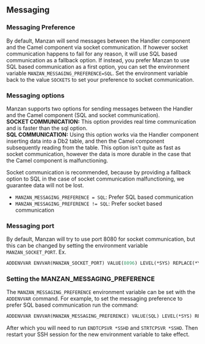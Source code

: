 ## Messaging

### Messaging Preference

By default, Manzan will send messages between the Handler component and the Camel component via socket communication. If however socket communication happens to fail for any reason, it will use SQL based communication as a fallback option. If instead, you prefer Manzan to use SQL based communication as a first option, you can set the environment variable `MANZAN_MESSAGING_PREFERENCE=SQL`. Set the environment variable back to the value `SOCKETS` to set your preference to socket communication.

### Messaging options
Manzan supports two options for sending messages between the Handler and the Camel component (SQL and socket communication).\
**SOCKET COMMUNICATION:** This option provides real time communication and is faster than the sql option.\
**SQL COMMUNICATION:** Using this option works via the Handler component inserting data into a Db2 table, and then the Camel component subsequently reading from the table. This option isn't quite as fast as socket communication, however the data is more durable in the case that the Camel component is malfunctioning. 

Socket communication is recommended, because by providing a fallback option to SQL in the case of socket communication malfunctioning, we guarantee data will not be lost.

* `MANZAN_MESSAGING_PREFERENCE = SQL`: Prefer SQL based communication
* `MANZAN_MESSAGING_PREFERENCE != SQL`: Prefer socket based communication

### Messaging port
By default, Manzan will try to use port 8080 for socket communication, but this can be changed by setting the environment variable `MANZAN_SOCKET_PORT`. Ex. 
```cl
ADDENVVAR ENVVAR(MANZAN_SOCKET_PORT) VALUE(8096) LEVEL(*SYS) REPLACE(*YES)
```

### Setting the MANZAN_MESSAGING_PREFERENCE

The `MANZAN_MESSAGING_PREFERENCE` environment variable can be set with the `ADDENVVAR` command. For example, to set the messaging preference to prefer SQL based communication run the command:

```cl
ADDENVVAR ENVVAR(MANZAN_MESSAGING_PREFERENCE) VALUE(SQL) LEVEL(*SYS) REPLACE(*YES)
```

After which you will need to run `ENDTCPSVR *SSHD` and `STRTCPSVR *SSHD`. Then restart your SSH session for the new environment variable to take effect.